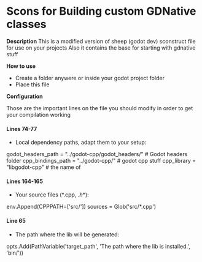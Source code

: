 # Scons for Building custom GDNative classes

**Description**
This is a modified version of sheep (godot dev) sconstruct file for use on your projects
Also it contains the base for starting with gdnative stuff

**How to use**

* Create a folder anywere or inside your godot project folder
* Place this file

**Configuration**

Those are the important lines on the file you should modify in order to get your compilation
working

#### Lines 74-77

* Local dependency paths, adapt them to your setup:

godot_headers_path = "../godot-cpp/godot_headers/" # Godot headers folder
cpp_bindings_path = "../godot-cpp/" # godot cpp stuff
cpp_library = "libgodot-cpp" # the name of 

#### Lines 164-165

* Your source files (*.cpp, *.h**):

env.Append(CPPPATH=['src/'])
sources = Glob('src/*.cpp')

#### Line 65

* The path where the lib will be generated:

opts.Add(PathVariable('target_path', 'The path where the lib is installed.', 'bin/'))



